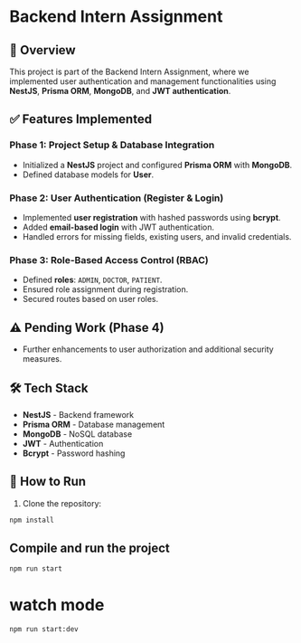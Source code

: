 # Backend Intern Assignment  

## 📖 Overview  
This project is part of the Backend Intern Assignment, where we implemented user authentication and management functionalities using **NestJS**, **Prisma ORM**, **MongoDB**, and **JWT authentication**.

## ✅ Features Implemented  

### **Phase 1: Project Setup & Database Integration**  
- Initialized a **NestJS** project and configured **Prisma ORM** with **MongoDB**.  
- Defined database models for **User**.  

### **Phase 2: User Authentication (Register & Login)**  
- Implemented **user registration** with hashed passwords using **bcrypt**.  
- Added **email-based login** with JWT authentication.  
- Handled errors for missing fields, existing users, and invalid credentials.  

### **Phase 3: Role-Based Access Control (RBAC)**  
- Defined **roles**: `ADMIN`, `DOCTOR`, `PATIENT`.  
- Ensured role assignment during registration.  
- Secured routes based on user roles.  

## ⚠️ **Pending Work (Phase 4)**  
- Further enhancements to user authorization and additional security measures.  

## 🛠️ **Tech Stack**  
- **NestJS** - Backend framework  
- **Prisma ORM** - Database management  
- **MongoDB** - NoSQL database  
- **JWT** - Authentication  
- **Bcrypt** - Password hashing  

## 📌 How to Run  
1. Clone the repository:  

```sh
npm install
```

## Compile and run the project

```sh
npm run start
```

# watch mode
```sh
npm run start:dev
```


